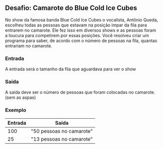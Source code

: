 ## Desafio: Camarote do Blue Cold Ice Cubes

No show da famosa banda Blue Cold Ice Cubes o vocalista, Antônio Queda, escolheu todas as pessoas que estavam na posição impar da fila para entrarem no camarote. Ele fez isso em diversos shows e as pessoas foram a loucura para competirem por essas posições. Você resolveu criar um programa para saber, de acordo com o número de pessoas na fila, quantas entrariam no camarote.
### Entrada

A entrada será o tamanho da fila que aguardava para ver o show
### Saída

A saída deve ser o número de pessoas que foram colocadas no camarote. (sem as aspas)
### Exemplo

Entrada | Saída
------- | -------
100     |"50 pessoas no camarote" 
 25     |"13 pessoas no camarote"                   
 
